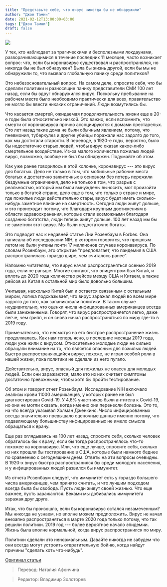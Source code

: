 ```yaml
---
title: "Представьте себе, что вирус никогда бы не обнаружили"
author: "Джон Тамни"
date: 2021-02-12T13:00:00+03:00
tags: ["Джон Тамни"]
draft: false
---
```

![](https://www.aier.org/wp-content/uploads/2021/02/TrojanHorse-800x508.jpg)

У тех, кто наблюдает за трагическими и бесполезными локдаунами, разворачивающимися в течение последних 11 месяцев, часто возникает вопрос: что, если бы коронавирус существовал и распространялся, но никогда бы не был обнаружен? Была бы жизнь другой, если бы мы не обнаружили то, что вызвало глобальную панику среди политиков?

Это небезосновательный вопрос. На самом деле, спросите себя, что бы сделали политики и разносящие панику представители СМИ 100 лет назад, если бы вдруг обнаружился вирус. Поскольку пребывание на рабочем месте было необходимо практически для всех, правительство не могло бы ввести никаких ограничений. Люди возмутились бы.

Что касается смертей, ожидаемая продолжительность жизни еще в 20-е годы была относительно низкой. Это важно, если вспомнить, что смерти от коронавируса прочно ассоциируются с домами престарелых. Сто лет назад такие дома не были обычным явлением, потому, что пневмония, туберкулез и другие убийцы поражали нас задолго до того, как мы достигали старости. В переводе, в 1920-е годы, вероятно, было бы недостаточно старых людей, чтобы вирус оказал какое-либо смертельное воздействие. Из-за малого количества пожилых людей вирус, возможно, вообще не был бы обнаружен. Подумайте об этом.

Как уже ранее говорилось в этой колонке, коронавирус --- это вирус для богатых. Дело не только в том, что мобильные рабочие места богатых и достаточно зажиточных в основном без потерь пережили бездумные ограничения, дело не только в том, что разрыв с реальностью, который мы были вынуждены выносить, мог произойти только в богатой стране, дело еще в том, что только в стране и мире, где пожилые люди действительно стары, вирус будет иметь сколько-нибудь заметное влияние на смертность. Сегодня люди живут дольше, и это происходит потому, что благодаря крупным достижениям в области здравоохранения, которые стали возможными благодаря созданию богатства, люди теперь живут дольше. 100 лет назад мы бы не заметили этот вирус. Мы были недостаточно богаты.

Это подводит нас к недавней статье Лии Розенбаум в Forbes. Она написала об исследовании NIH, в котором говорится, что прошлым летом не были учтены почти 17 миллионов случаев коронавируса. По словам Розенбаум, это открытие "предполагает, что пандемия в США распространилась гораздо шире, чем считалось ранее".

Напомню читателям, что вирус начал распространяться осенью 2019 года, если не раньше. Многие считают, что эпицентром был Китай, и вплоть до 2020 года количество рейсов между США и Китаем, а также рейсов из Китая в остальной мир было довольно большим.

Учитывая, насколько Китай был и остается связанным с остальным миром, логика подсказывает, что вирус заражал людей во всем мире задолго до того, как запаниковали политики. В таком случае неудивительно, что оценки числа инфицированных американцев всегда были заниженными. Говорят, что вирус распространяется легко, даже легче, чем грипп, и он снова начал распространяться по миру где-то в 2019 году.

Примечательно, что несмотря на его быстрое распространение жизнь продолжалась. Как нам теперь ясно, в последние месяцы 2019 года, люди уже жили с вирусом. Относительно молодые люди не сильно обращали внимание на то, что является опасным для пожилых людей. Быстро распространяющийся вирус, похоже, не играл особой роли в нашей жизни, пока политики не сделали из него пугало.

Действительно, вирус, опасный для пожилых не опасен для молодых людей. Если они заражаются, мало кто из них считает симптомы достаточно тревожными, чтобы хотя бы пройти тестирование.

Об этом и говорит отчет Розенбаум. Исследование NIH включало анализы крови 11000 американцев, у которых ранее не был диагностирован Covid-19. У 4,6% участников были антитела к Covid-19, но они не могли сказать, когда именно они перенесли болезнь. Это то, на что всегда указывал Холман Дженкинс. Число инфицированных всегда значительно превышало оценочные данные именно потому, что подавляющему большинству инфицированных не имело смысла обращаться к врачу.

Еще раз оглядываясь на 100 лет назад, спросите себя, сколько человек обратилось бы к врачу, если бы тогда распространялось что-то похожее на коронавирус. Или, что еще лучше, спросите себя, сколько из них прошли бы тестирование в США, которые были намного беднее по сравнению с сегодняшним днем. Ответы на эти вопросы очевидны. В 1920-х вирус быстро распространился бы среди молодого населения, и у инфицированных людей развился бы иммунитет.

Из отчета Розенбаум следует, что иммунитет есть у гораздо большего числа американцев, чем принято  считать, и что лучшим подходом всегда была бы свобода. Пусть люди живут своей жизнью. Что еще важнее, пусть заражаются. Веками мы добивались иммунитета заражая друг друга.

Итак, что бы произошло, если бы коронавирус остался незамеченным? Мы никогда не узнаем, но вполне можем предположить. Вирус не начал внезапно распространяться в марте 2020 года только потому, что так решили политики. 2019 год --- более вероятное начало эпидемии. Жизнь была вполне нормальной, когда вирус распространился по миру.

Политики сделали это ненормальным. Давайте никогда не забудем что они всегда могут устроить отвратительную бойню, когда найдут причины "сделать хоть что-нибудь".

[Оригинал статьи](https://www.aier.org/article/what-if-the-coronavirus-had-spread-without-detection/)

> Перевод: Наталия Афончина

> Редактор: Владимир Золоторев
